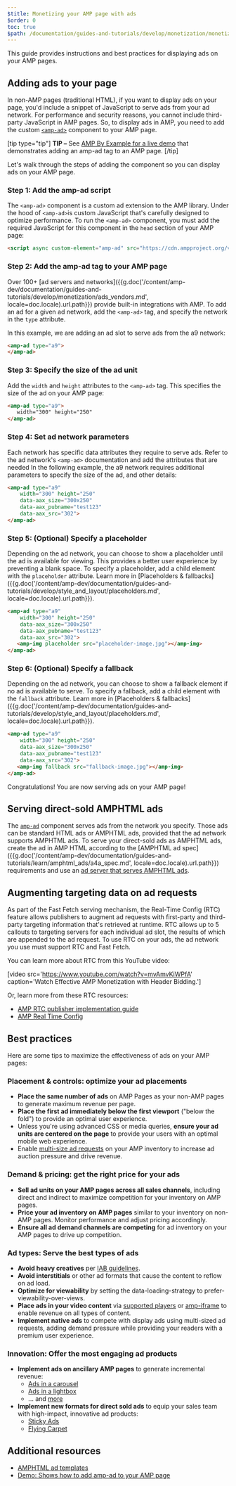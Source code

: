 ```yaml
---
$title: Monetizing your AMP page with ads
$order: 0
toc: true
$path: /documentation/guides-and-tutorials/develop/monetization/monetization.html
---
```




This guide provides  instructions and best practices for displaying ads on your AMP pages.

## Adding ads to your page

In non-AMP pages (traditional HTML), if you want to display ads on your page, you'd include a snippet of JavaScript to serve ads from your ad network.  For performance and security reasons, you cannot include third-party JavaScript in AMP pages.  So, to display ads in AMP, you need to add the custom [`<amp-ad>`](/docs/reference/components/amp-ad.html) component to your AMP page.

[tip type="tip"]
**TIP –** See [AMP By Example for a live demo](https://ampbyexample.com/components/amp-ad/) that demonstrates adding an amp-ad tag to an AMP page.
[/tip]

Let's walk through the steps of adding the component so you can display ads on your AMP page.

### Step 1: Add the amp-ad script

The `<amp-ad>` component is a custom ad extension to the AMP library. Under the hood of `<amp-ad>`is custom JavaScript that's carefully designed to optimize performance. To run the `<amp-ad>` component, you must add the required JavaScript for this component in the `head` section of your AMP page:

```html
<script async custom-element="amp-ad" src="https://cdn.ampproject.org/v0/amp-ad-0.1.js"></script>
```

### Step 2: Add the amp-ad tag to your AMP page

Over 100+ [ad servers and networks]({{g.doc('/content/amp-dev/documentation/guides-and-tutorials/develop/monetization/ads_vendors.md', locale=doc.locale).url.path}}) provide built-in integrations with AMP.  To add an ad for a given ad network, add the `<amp-ad>` tag, and specify the network in the `type` attribute.

In this example, we are adding an ad slot to serve ads from the a9 network:

```html
<amp-ad type="a9">
</amp-ad>
```

### Step 3: Specify the size of the ad unit

Add the `width` and `height` attributes to the `<amp-ad>`  tag.  This specifies the size of the ad on your AMP page:

```html hl_lines="2"
<amp-ad type="a9">
   width="300" height="250"
</amp-ad>
```

### Step 4: Set ad network parameters

Each network has specific data attributes they require to serve ads.  Refer to the ad network's `<amp-ad>` documentation and add the attributes that are needed In the following example,  the a9 network requires additional parameters to specify the size of the ad, and other details:

```html hl_lines="3 4 5"
<amp-ad type="a9"
    width="300" height="250"
    data-aax_size="300x250"
    data-aax_pubname="test123"
    data-aax_src="302">
</amp-ad>
```

### Step 5: (Optional) Specify a placeholder

Depending on the ad network, you can choose to show a placeholder until the ad is available for viewing. This provides a better user experience by preventing a blank space.  To specify a placeholder, add a child element with the `placeholder` attribute. Learn more in [Placeholders & fallbacks]({{g.doc('/content/amp-dev/documentation/guides-and-tutorials/develop/style_and_layout/placeholders.md', locale=doc.locale).url.path}}).

```html hl_lines="6"
<amp-ad type="a9"
    width="300" height="250"
    data-aax_size="300x250"
    data-aax_pubname="test123"
    data-aax_src="302">
   <amp-img placeholder src="placeholder-image.jpg"></amp-img>
</amp-ad>
```

### Step 6: (Optional) Specify a fallback

Depending on the ad network, you can choose to show a fallback element if no ad is available to serve. To specify a fallback, add a child element with the `fallback` attribute. Learn more in [Placeholders & fallbacks]({{g.doc('/content/amp-dev/documentation/guides-and-tutorials/develop/style_and_layout/placeholders.md', locale=doc.locale).url.path}}).

```html hl_lines="6"
<amp-ad type="a9"
    width="300" height="250"
    data-aax_size="300x250"
    data-aax_pubname="test123"
    data-aax_src="302">
   <amp-img fallback src="fallback-image.jpg"></amp-img>
</amp-ad>
```

Congratulations! You are now serving ads on your AMP page!

## Serving direct-sold AMPHTML ads

The [`amp-ad`](/docs/reference/components/amp-ad.html) component serves ads from the network you specify.  Those ads can be standard HTML ads or AMPHTML ads, provided that the ad network supports AMPHTML ads. To serve your direct-sold ads as AMPHTML ads, create the ad in AMP HTML according to the [AMPHTML ad spec]({{g.doc('/content/amp-dev/documentation/guides-and-tutorials/learn/amphtml_ads/a4a_spec.md', locale=doc.locale).url.path}}) requirements and use an [ad server that serves AMPHTML ads](https://github.com/ampproject/amphtml/blob/master/ads/google/a4a/docs/a4a-readme.md#publishers).

## Augmenting targeting data on ad requests

As part of the Fast Fetch serving mechanism, the Real-Time Config (RTC) feature allows publishers to augment ad requests with first-party and third-party targeting information that's retrieved at runtime. RTC allows up to 5 callouts to targeting servers for each individual ad slot, the results of which are appended to the ad request.  To use RTC on your ads, the ad network you use must support RTC and Fast Fetch.

You can learn more about RTC from this YouTube video:

[video src='https://www.youtube.com/watch?v=mvAmvKiWPfA' caption='Watch Effective AMP Monetization with Header Bidding.']

Or, learn more from these RTC resources:

*   [AMP RTC publisher implementation guide](https://github.com/ampproject/amphtml/blob/master/extensions/amp-a4a/rtc-publisher-implementation-guide.md)
*   [AMP Real Time Config](https://github.com/ampproject/amphtml/blob/master/extensions/amp-a4a/rtc-documentation.md)


## Best practices

Here are some tips to maximize the effectiveness of ads on your AMP pages:


### Placement & controls: optimize your ad placements

*   **Place the same number of ads** on AMP Pages as your non-AMP pages to generate maximum revenue per page.
*   **Place the first ad immediately below the first viewport** ("below the fold") to provide an optimal user experience.
*   Unless you're using advanced CSS or media queries, **ensure your ad units are centered on the page** to provide your users with an optimal mobile web experience.
*   Enable [multi-size ad requests](https://github.com/ampproject/amphtml/blob/master/ads/README.md#support-for-multi-size-ad-requests) on your AMP inventory to increase ad auction pressure and drive revenue.

### Demand & pricing: get the right price for your ads

*   **Sell ad units on your AMP pages across all sales channels**, including direct and indirect to maximize competition for your inventory on AMP pages.
*   **Price your ad inventory on AMP pages** similar to your inventory on non-AMP pages. Monitor performance and adjust pricing accordingly.
*   **Ensure all ad demand channels are competing** for ad inventory on your AMP pages to drive up competition.

### Ad types: Serve the best types of ads

*   **Avoid heavy creatives** per [IAB guidelines](http://www.iab.com/wp-content/uploads/2015/11/IAB_Display_Mobile_Creative_Guidelines_HTML5_2015.pdf).
*   **Avoid interstitials** or other ad formats that cause the content to reflow on ad load.
*   **Optimize for viewability** by setting the data-loading-strategy to prefer-viewability-over-views.
*   **Place ads in your video content** via [supported players](/docs/reference/components.html#media) or [amp-iframe](https://ampbyexample.com/components/amp-iframe/) to enable revenue on all types of content.
*   **Implement native ads** to compete with display ads using multi-sized ad requests, adding demand pressure while providing your readers with a premium user experience.

### Innovation: Offer the most engaging ad products

*   **Implement ads on ancillary AMP pages** to generate incremental revenue:
    *   [Ads in a carousel](https://ampbyexample.com/amp-ads/advanced_ads/carousel_ad/)
    *   [Ads in a lightbox](https://ampbyexample.com/amp-ads/experimental_ads/lightbox_ad/)
    *   ... and [more](https://ampbyexample.com/amp-ads/#amp-ads/advanced_ads)
*   **Implement new formats for direct sold ads** to equip your sales team with high-impact, innovative ad products:
    *   [Sticky Ads](https://ampbyexample.com/components/amp-sticky-ad/)
    *   [Flying Carpet](https://ampbyexample.com/components/amp-fx-flying-carpet/)

## Additional resources

*   [AMPHTML ad templates](https://ampbyexample.com/amp-ads/#amp-ads/advanced_ads)
*   [Demo: Shows how to add amp-ad to your AMP page](https://ampbyexample.com/components/amp-ad/)
